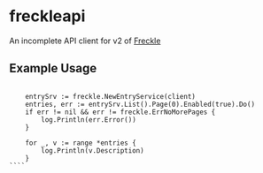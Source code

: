 # freckleapi
An incomplete API client for v2 of [Freckle](https://letsfreckle.com/)

## Example Usage
`````

    entrySrv := freckle.NewEntryService(client)
	entries, err := entrySrv.List().Page(0).Enabled(true).Do()
	if err != nil && err != freckle.ErrNoMorePages {
		log.Println(err.Error())
	}

	for _, v := range *entries {
		log.Println(v.Description)			
	}
````